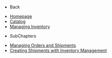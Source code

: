 - Back

* [Homepage](/)
* [Catalog](/adminhtml/UserGuide/Catalog/Index.md)
* [Managing Inventory](/adminhtml/UserGuide/Catalog/Managing_Inventory/Index.md)

- SubChapters

* [Managing Orders and Shipments](/adminhtml/UserGuide/Catalog/Managing_Inventory/Managing_Orders_and_Shipments/Index.md)
* [Creating Shipments with Inventory Management](/adminhtml/UserGuide/Catalog/Managing_Inventory/Managing_Orders_and_Shipments/01_Creating_Shipments_with_Inventory_Management.md)